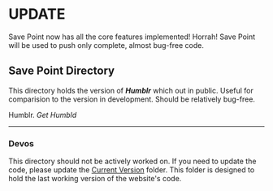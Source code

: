 # UPDATE

Save Point now has all the core features implemented! Horrah! Save Point will be used to push only complete, almost bug-free code.

## Save Point Directory

This directory holds the version of **_Humblr_** which out in public. Useful for comparision to the version in development. Should be relatively bug-free.

Humblr. _Get Humbld_

---

### **Devos**

This directory should not be actively worked on. If you need to update the code, please update the [Current Version](https://github.com/puneetjohal/Indian-Tech-Support/tree/master/Current%20Version) folder. This folder is designed to hold the last working version of the website's code.
